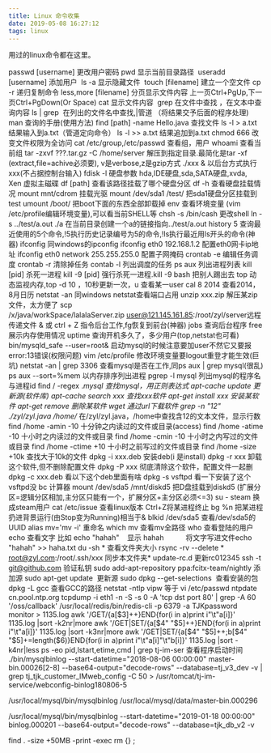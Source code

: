 ```yaml
---
title: Linux 命令收集
date: 2019-05-08 16:27:12
tags: linux
---
```

用过的linux命令都在这里。
<!-- more -->

passwd [username] 更改用户密码
pwd 显示当前目录路径 
useradd [username] 添加用户 
ls -a 显示隐藏文件 
touch [filename] 建立一个空文件
cp -r <dir1> <dir2> 递归复制命令
less,more [filename] 分页显示文件内容 上一页Ctrl+PgUp,下一页Ctrl+PgDown(Or Space)
cat 显示文件内容 
grep <string> <filename> 在<filename>文件中查找<string> ，在文本中查询内容
ls | grep <string> 在列出的文件名中查找<string>,|管道 （将结果交予后面的程序处理)
man <command> 查询<command>的手册(使用方法)
find [path] -name Hello.java 查找文件
ls -l > a.txt 结果输入到a.txt（管道定向命令）
ls -l >> a.txt 结果追加到a.txt
chmod 666 改变文件权限为全访问
cat /etc/group,/etc/passwd 查看组，用户
whoami 查看当前组
tar -zxvf ???.tar.gz -C /home/server 解压到指定目录.最简化是tar -xf (extract,file=achive必须要), v是verbose,z是gzip方式
./xxx & 以后台方式执行xxx(不占据控制台输入)
fdisk -l 硬盘参数 hda,IDE硬盘,sda,SATA硬盘,xvda, Xen 虚拟主磁碟
df [path] 查看该路径挂载了哪个硬盘分区 df -h 查看硬盘挂载情况
mount mnt/cdrom 挂载光驱 mount /dev/sda1 /test/ 把sda1硬盘分区挂载到test
umount /boot/ 把boot下面的东西全部卸载掉
env 查看环境变量 (vim /etc/profile编辑环境变量),可以看当前SHELL等
chsh -s /bin/cash 更改shell
ln -s ../test/a.out ./a 在当前目录创建一个a的链接指向../test/a.out
history 5 查询最近使用的5个命令,!5执行历史记录编号为5的命令,!ls执行最近用ls开头的命令(神器)
ifconfig 同windows的ipconfig
ifconfig eth0 192.168.1.2 配置eth0网卡ip地址
ifconfig eth0 network 255.255.255.0 配置子网掩码
crontab -e 编辑任务调度 crontab -r 清除掉任务 contab -l 列出调度的任务
ps aux 列出进程列表
kill [pid] 杀死一进程 kill -9 [pid] 强行杀死一进程.kill -9 bash 把别人踢出去
top 动态监视内存,top -d 10 ，10秒更新一次，u 查看某一user
cal 8 2014 查看2014，8月日历
netstat -an 同windows netstat查看端口占用
unzip xxx.zip 解压某zip文件，太方便了
scp /x/java/workSpace/lalalaServer.zip user@121.145.161.85:/root/zyl/server远程传递文件
& 或 ctrl + Z 指令后台工作,fg恢复到前台(神器)
jobs 查询后台程序
free 展示内存使用情况
uptime 查询开机多久了，多少用户(top,netstat也可看)
bin/mysqld_safe --user=root& 启动mysql的时候注意要加user不然它又要报error:13错误(权限问题)
vim /etc/profile 修改环境变量要logout重登才能生效(巨坑)
netstat -an | grep 3306 查看mysql是否在工作,同ps aux | grep mysql(很乱)
ps aux --sort=%mem 以内存排序列出进程
pgrep -l mysql 列出mysql的程序名与进程id
find / -regex .*mysql 查找mysql，用正则表达式
apt-cache update 更新源(软件库)
apt-cache search xxx 查找xxx软件
apt-get install xxx 安装某软件
apt-get remove 删除某软件
wget <url> 通过url下载软件
grep -n "12" ./zyl/zyl.java /home/* 在/zyl/zyl.java，/home中查找含12的文本文件，显示行数
find /home -amin -10 十分钟之内读过的文件或目录(access)
find /home -atime -10 十小时之内读过的文件或目录
find /home -cmin -10 十小时之内写过的文件或目录
find /home -ctime +10 十小时之前写过的文件或目录
find /home -size +10k 查找大于10k的文件
dpkg -i xxx.deb 安装deb(i 是install)
dpkg -r xxx 卸载这个软件,但不删除配置文件
dpkg -P xxx 彻底清除这个软件，配置文件一起删
dpkg -c xxx.deb 看以下这个deb里面有啥
dpkg -s vsftpd 看一下安装了这个vsftpd没
bc 计算器
mount /dev/sda5 /mnt/diskd5 把D盘挂载到diskd5 (扩展分区=逻辑分区相加,主分区只能有一个，扩展分区+主分区必须<=3)
su - steam 换成steam用户
cat /etc/issue 查看linux版本
Ctrl+Z将某进程终止
bg %n 把某进程扔进背景运行(由Stop变为Running)相当于&
blkid /dev/sda5 查看/dev/sda5的UUID
alias mv='mv -i' 重命名
which mv 查看mv全路径
who 查看登陆的用户
echo 查看文字 比如 echo "hahah"    显示 hahah           将文字写进文件echo "hahah" >> haha.txt
du -sh * 查看文件夹大小
rsync -rv --delete * root@zyl.com:/root/.ssh/xxx 同步本文件夹*
update-rc.d 更新rc012345
ssh -t git@github.com 验证私钥
sudo add-apt-repository ppa:fcitx-team/nightly 添加源
sudo apt-get update  更新源
sudo dpkg --get-selections  查看安装的包
dpkg -L gcc 查看GCC的路径
netstat -ntlp
vipw 等于 vi /etc/passwd
ntpdate cn.pool.ntp.org
tcpdump -i eth1 -n -S -s 0 -A 'tcp dst port 80' | grep -A 60 '/oss/callback'
/usr/local/redis/bin/redis-cli -p 6379 -a TJKpassword monitor > 1135.log
awk '/GET/{a[$3]++}END{for(i in a)print i"\t"a[i]}' 1135.log |sort -k2nr|more
awk '/GET|SET/{a[$4" "$5]++}END{for(i in a)print i"\t"a[i]}' 1135.log |sort -k3nr|more
awk '/GET|SET/{a[$4" "$5]++;b[$4" "$5]+=length($6)}END{for(i in a)print i"\t"a[i]"\t"b[i]}' 1135.log |sort -k4nr|less
ps -eo pid,lstart,etime,cmd | grep tj-im-ser 查看程序启动时间
./bin/mysqlbinlog --start-datetime="2018-08-06 00:00:00" master-bin.00026[2-8] --base64-output="decode-rows" --database=tj_v3_dev -v | grep tj_tjk_customer_IMweb_config -C 50 > /usr/tomcat/tj-im-service/webconfig-binlog180806-5

/usr/local/mysql/bin/mysqlbinlog /usr/local/mysql/data/master-bin.000296

/usr/local/mysql/bin/mysqlbinlog --start-datetime="2019-01-18 00:00:00" binlog.000201 --base64-output="decode-rows" --database=tjk_db_v2 -v

find . -size +50MB -print -exec rm {} \;
